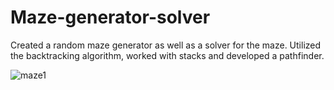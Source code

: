 # Maze-generator-solver

Created a random maze generator as well as a solver for the maze. Utilized the backtracking algorithm, worked with stacks and developed a pathfinder.

![maze1](/images/maze1.png)
